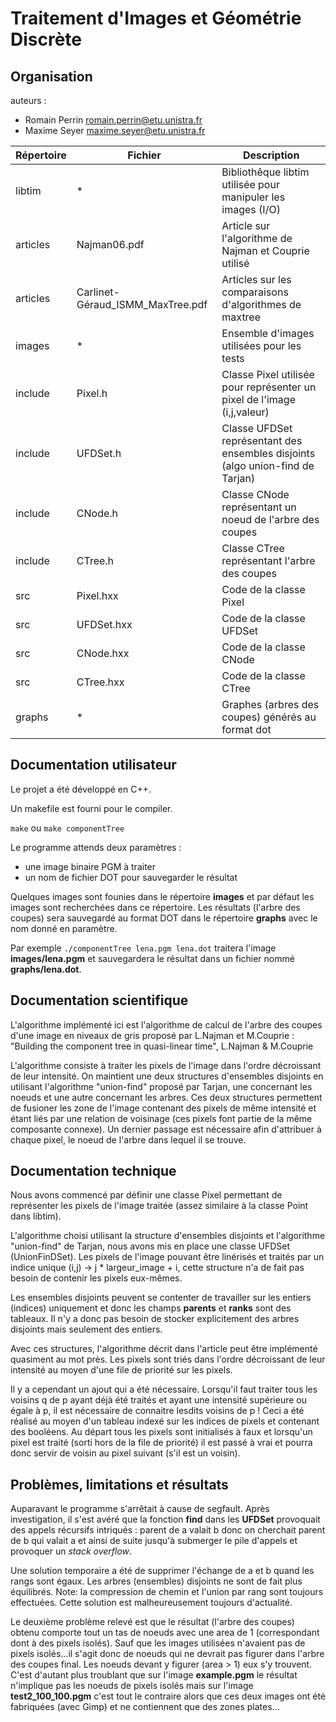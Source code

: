# Traitement d'Images et Géométrie Discrète

## Organisation

auteurs :

* Romain Perrin <romain.perrin@etu.unistra.fr>
* Maxime Seyer <maxime.seyer@etu.unistra.fr>

| Répertoire | Fichier | Description |
|---|---|---|
| libtim | * | Bibliothêque libtim utilisée pour manipuler les images (I/O) |
| articles | Najman06.pdf | Article sur l'algorithme de Najman et Couprie utilisé |
| articles | Carlinet-Géraud_ISMM_MaxTree.pdf | Articles sur les comparaisons d'algorithmes de maxtree |
| images | * | Ensemble d'images utilisées pour les tests |
| include | Pixel.h | Classe Pixel utilisée pour représenter un pixel de l'image (i,j,valeur) |
| include | UFDSet.h | Classe UFDSet représentant des ensembles disjoints (algo union-find de Tarjan) |
| include | CNode.h | Classe CNode représentant un noeud de l'arbre des coupes |
| include | CTree.h | Classe CTree représentant l'arbre des coupes |
| src | Pixel.hxx | Code de la classe Pixel |
| src | UFDSet.hxx | Code de la classe UFDSet |
| src | CNode.hxx | Code de la classe CNode |
| src | CTree.hxx | Code de la classe CTree |
| graphs | * | Graphes (arbres des coupes) générés au format dot |

## Documentation utilisateur

Le projet a été développé en C++.

Un makefile est fourni pour le compiler.

`make` ou `make componentTree`

Le programme attends deux paramètres :
- une image binaire PGM à traiter
- un nom de fichier DOT pour sauvegarder le résultat

Quelques images sont founies dans le répertoire **images** et par défaut
les images sont recherchées dans ce répertoire.
Les résultats (l'arbre des coupes) sera sauvegardé au format DOT dans le répertoire
**graphs** avec le nom donné en paramètre.

Par exemple `./componentTree lena.pgm lena.dot` traitera l'image **images/lena.pgm**
et sauvegardera le résultat dans un fichier nommé **graphs/lena.dot**.

## Documentation scientifique

L'algorithme implémenté ici est l'algorithme de calcul de l'arbre des coupes d'une
image en niveaux de gris proposé par L.Najman et M.Couprie :
"Building the component tree in quasi-linear time", L.Najman & M.Couprie

L'algorithme consiste à traiter les pixels de l'image dans l'ordre décroissant
de leur intensité. On maintient une deux structures d'ensembles disjoints en
utilisant l'algorithme "union-find" proposé par Tarjan, une concernant les noeuds
et une autre concernant les arbres. Ces deux structures permettent de fusioner les
zone de l'image contenant des pixels de même intensité et étant liés par une relation
de voisinage (ces pixels font partie de la même composante connexe).
Un dernier passage est nécessaire afin d'attribuer à chaque pixel, le noeud de l'arbre
dans lequel il se trouve.

## Documentation technique

Nous avons commencé par définir une classe Pixel permettant de représenter les pixels
de l'image traitée (assez similaire à la classe Point dans libtim).

L'algorithme choisi utilisant la structure d'ensembles disjoints et l'algorithme
"union-find" de Tarjan, nous avons mis en place une classe UFDSet (UnionFinDSet).
Les pixels de l'image pouvant être linérisés et traités par un indice unique
(i,j) -> j * largeur_image + i, cette structure n'a de fait pas besoin de contenir
les pixels eux-mêmes.

Les ensembles disjoints peuvent se contenter de travailler sur les entiers (indices)
uniquement et donc les champs **parents** et **ranks** sont des tableaux. Il n'y a donc
pas besoin de stocker explicitement des arbres disjoints mais seulement des entiers.

Avec ces structures, l'algorithme décrit dans l'article peut être implémenté
quasiment au mot près. Les pixels sont triés dans l'ordre décroissant de leur intensité
au moyen d'une file de priorité sur les pixels.

Il y a cependant un ajout qui a été nécessaire. Lorsqu'il faut traiter tous les voisins
q de p ayant déjà été traités et ayant une intensité supérieure ou égale à p, il est nécessaire
de connaitre lesdits voisins de p !
Ceci a été réalisé au moyen d'un tableau indexé sur les indices de pixels et contenant des booléens.
Au départ tous les pixels sont initialisés à faux et lorsqu'un pixel est traité (sorti hors de la file de priorité)
il est passé à vrai et pourra donc servir de voisin au pixel suivant (s'il est un voisin).

## Problèmes, limitations et résultats

Auparavant le programme s'arrêtait à cause de segfault.
Après investigation, il s'est avéré que la fonction **find** dans les **UFDSet**
provoquait des appels récursifs intriqués : parent de a valait b donc on cherchait
parent de b qui valait a et ainsi de suite jusqu'à submerger le pile d'appels et
provoquer un *stack overflow*.

Une solution temporaire a été de supprimer l'échange de a et b quand les rangs sont égaux.
Les arbres (ensembles) disjoints ne sont de fait plus équilibrés.
Note: la compression de chemin et l'union par rang sont toujours effectuées.
Cette solution est malheureusement toujours d'actualité.

Le deuxième problème relevé est que le résultat (l'arbre des coupes) obtenu comporte
tout un tas de noeuds avec une area de 1 (correspondant dont à des pixels isolés).
Sauf que les images utilisées n'avaient pas de pixels isolés...il s'agit donc de noeuds
qui ne devrait pas figurer dans l'arbre des coupes final. Les noeuds devant y figurer (area > 1)
eux s'y trouvent. C'est d'autant plus troublant que sur l'image **example.pgm** le résultat
n'implique pas les noeuds de pixels isolés mais sur l'image **test2_100_100.pgm** c'est tout
le contraire alors que ces deux images ont été fabriquées (avec Gimp) et ne contiennent que
des zones plates...
